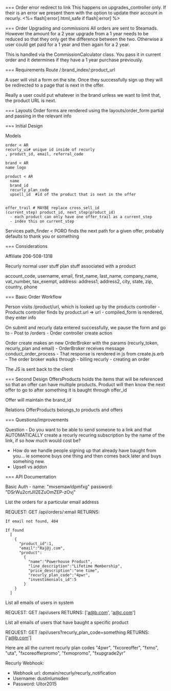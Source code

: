 === Order error redirect to link
  This happens on upgrades_controller only.  If their is an error we present them with the option to update their account in recurly.
  <%= flash[:error].html_safe if flash[:error] %>

=== Order Upgrading and commissions
  All orders are sent to Steamads.  However the amount for a 2 year upgrade from a 1 year needs to be reduced so that they only get
  the difference between the two.  Otherwise a user could get paid for a 1 year and then again for a 2 year.

  This is handled via the CommissionCalculator class.  You pass it in current order and it determines if they have a 1 year purchase previously.


=== Requirements
Route
  /:brand_index/:product_url

A user will visit a form on the site.  Once they successfully sign up they will be redirected to a page that is next in the offer.

Really a user could put whatever in the brand unless we want to limit that, the product URL is next.

=== Layouts
  Order forms are rendered using the layouts/order_form partial and passing in the relevant info

=== Initial Design

  Models

    order < AR
    recurly_ui# unique id inside of recurly
    , product_id, email, referral_code

    brand < AR
    name logo

    product < AR
      name
      brand_id
      recurly_plan_code
      upsell_id  #id of the product that is next in the offer


    offer_trail # MAYBE replace cross_sell_id
    (current_step) product_id, next_step(product_id)
      - each product can only have one offer_trail as a current_step
      - index this on current_step

  Services
    path_finder < PORO
    finds the next path for a given offer, probably defaults to thank you or something

=== Considerations

  Affiliate
    206-508-1318

  Recurly
  normal user stuff
  plan stuff associated with a product

  account_code, username, email, first_name, last_name, company_name, vat_number, tax_exempt,
    address: address1, address2, city, state, zip, country, phone


=== Basic Order Workflow

  Person visits /product/url, which is looked up by the products controller
    - Products controller finds by product.url => url
    - compiled_form is rendered, they enter info

  On submit and recurly data entered successfully, we pause the form and go to
    - Post to /orders
    - Order controller create action

  Order create makes an new OrderBroker with the params (recurly_token, recurly_plan and email)
    - OrderBroker receives message conduct_order_process
    - That response is rendered in js from create.js.erb
    - The order broker walks through
      - billing recurly
      - creating an order

  The JS is sent back to the client

=== Second Design
  OffersProducts holds the items that will be referenced so that an offer can have multiple products.
  Product will then know the next offer to go to after something it is baught through offer_id

  Offer will maintain the brand_id

  Relations
    OfferProducts belongs_to products and offers


=== Questions/improvements

Question - Do you want to be able to send someone to a link and that AUTOMATICALLY create a recurly recuring subscription by the name of the link, if so how much would cost be?
  - How do we handle people signing up that already have baught from you...  ie someone buys one thing and then comes back later and buys somehing new.
  - Upsell vs addon

=== API Documentation

  Basic Auth -
    name: "mvsemawldpmfxg"
    password: "DSrWu2crtJll2EZuOmZEP-zOvj"


  List the orders for a particular email address

  REQUEST: GET /api/orders/:email
  RETURNS:

    If email not found, 404

    If found
      [
        {
          "product_id":1,
          "email":"Raj@j.com",
          "product":
            {
              "name":"Powerhouse Product",
              "line_description":"Lifetime Membership",
              "price_description":"one time",
              "recurly_plan_code":"4pwr",
              "investimonials_id":5
            }
        }
      ]


  List all emails of users in system

  REQUEST: GET /api/users
  RETURNS: ['a@b.com', 'a@c.com']

  List all emails of users that have baught a specific product

  REQUEST: GET /api/users?recurly_plan_code=something
  RETURNS: ['a@b.com']

  Here are all the current recurly plan codes
    "4pwr", "fxcoreoffer", "fxmo", "uta", "fxcoreofferpromo", "fxmopromo", "fxupgrade2yr"

  Recurly Webhook:

  - Webhook url: domain/recurly/recurly_notification
  - Username: dustinlumsden
  - Password: Ultor2015
